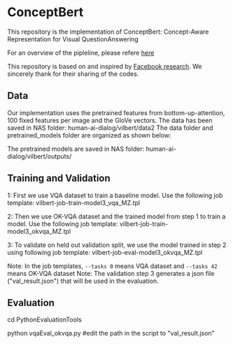 # ConceptBert

This repository is the implementation of ConceptBert: Concept-Aware Representation for Visual QuestionAnswering

For an overview of the pipleline, please refere [here](https://sc01-trt.thales-systems.ca/gitlab/human-ai-dialog/kilbert/blob/master/kilbert/misc/pipeline.png)

This repository is based on and inspired by [Facebook research](https://github.com/facebookresearch/vilbert-multi-task). We sincerely thank for their sharing of the codes.

## Data

Our implementation uses the pretrained features from bottom-up-attention, 100 fixed features per image and the GloVe vectors. The data has been saved in NAS folder: human-ai-dialog/vilbert/data2
The data folder and pretrained_models folder are organized as shown below:


The pretrained models are saved in NAS folder: human-ai-dialog/vilbert/outputs/



## Training and Validation

1: First we use VQA dataset to train a baseline model. Use the following job template: vilbert-job-train-model3_vqa_MZ.tpl  

2: Then we use OK-VQA dataset and the trained model from step 1 to train a model. Use the following job template: vilbert-job-train-model3_okvqa_MZ.tpl

3: To validate on held out validation split, we use the model trained in step 2 using following job template: vilbert-job-eval-model3_okvqa_MZ.tpl

Note: In the job templates, `--tasks 0` means VQA dataset and `--tasks 42` means OK-VQA dataset
Note: The validation step 3 generates a json file ("val_result.json") that will be used in the evaluation.


## Evaluation

cd PythonEvaluationTools

python  vqaEval_okvqa.py #edit the path in the script to "val_result.json"

